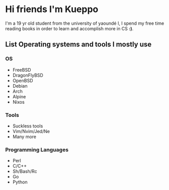# Hi friends I'm Kueppo
I'm a 19 yr old student from the university of yaoundé I, I spend my free time reading books in order to learn and accomplish more in CS **:)**.

## List Operating systems and tools I mostly use

### OS
- FreeBSD
- DragonFlyBSD
- OpenBSD
- Debian
- Arch
- Alpine
- Nixos

### Tools
- Suckless tools
- Vim/Nvim/Jed/Ne
- Many more

### Programming Languages
- Perl
- C/C++
- Sh/Bash/Rc
- Go
- Python
